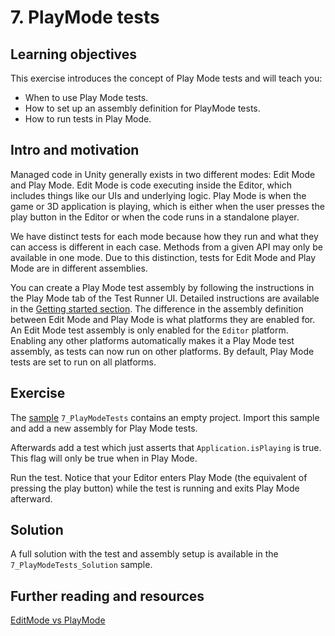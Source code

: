 # 7\. PlayMode tests

## Learning objectives

This exercise introduces the concept of Play Mode tests and will teach you:

*   When to use Play Mode tests.
*   How to set up an assembly definition for PlayMode tests.
*   How to run tests in Play Mode.

## Intro and motivation

Managed code in Unity generally exists in two different modes: Edit Mode and Play Mode. Edit Mode is code executing inside the Editor, which includes things like our UIs and underlying logic. Play Mode is when the game or 3D application is playing, which is either when the user presses the play button in the Editor or when the code runs in a standalone player.  
  
We have distinct tests for each mode because how they run and what they can access is different in each case. Methods from a given API may only be available in one mode. Due to this distinction, tests for Edit Mode and Play Mode are in different assemblies.  
  
You can create a Play Mode test assembly by following the instructions in the Play Mode tab of the Test Runner UI. Detailed instructions are available in the [Getting started section](../workflow-create-test.md). The difference in the assembly definition between Edit Mode and Play Mode is what platforms they are enabled for. An Edit Mode test assembly is only enabled for the `Editor` platform. Enabling any other platforms automatically makes it a Play Mode test assembly, as tests can now run on other platforms. By default, Play Mode tests are set to run on all platforms.

## Exercise

The [sample](./welcome.md#import-samples) `7_PlayModeTests` contains an empty project. Import this sample and add a new assembly for Play Mode tests.

Afterwards add a test which just asserts that `Application.isPlaying` is true. This flag will only be true when in Play Mode.  

Run the test. Notice that your Editor enters Play Mode (the equivalent of pressing the play button) while the test is running and exits Play Mode afterward.

## Solution

A full solution with the test and assembly setup is available in the `7_PlayModeTests_Solution` sample.

## Further reading and resources

[EditMode vs PlayMode](https://docs.unity3d.com/Packages/com.unity.test-framework@1.1/manual/edit-mode-vs-play-mode-tests.html)
